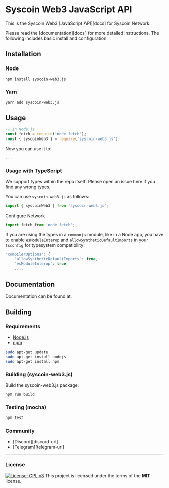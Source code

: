 
# Syscoin Web3 JavaScript API

This is the Syscoin Web3 [JavaScript API][docs] for Syscoin Network.

Please read the [documentation][docs] for more detailed instructions. The following includes basic install and configuration.

## Installation

### Node

```bash
npm install syscoin-web3.js
```

### Yarn

```bash
yarn add syscoin-web3.js
```

## Usage

```js
// In Node.js
const fetch = require('node-fetch');
const { syscoinWeb3 } = require('syscoin-web3.js');
```

Now you can use it to:

```ts
...
```

### Usage with TypeScript

We support types within the repo itself. Please open an issue here if you find any wrong types.

You can use `syscoin-web3.js` as follows:


```typescript
import { syscoinWeb3 } from 'syscoin-web3.js';
```

Configure Network
```ts
import fetch from 'node-fetch';
```

If you are using the types in a `commonjs` module, like in a Node app, you have to enable `esModuleInterop` and `allowSyntheticDefaultImports` in your `tsconfig` for typesystem compatibility:

```js
"compilerOptions": {
    "allowSyntheticDefaultImports": true,
    "esModuleInterop": true,
    ....
```

## Documentation

Documentation can be found at.

## Building

### Requirements

-   [Node.js](https://nodejs.org)
-   [npm](https://www.npmjs.com/)

```bash
sudo apt-get update
sudo apt-get install nodejs
sudo apt-get install npm
```

### Building (syscoin-web3.js)

Build the syscoin-web3.js package:

```bash
npm run build
```

### Testing (mocha)

```bash
npm test
```

### Community

-   [Discord][discord-url]
-   [Telegram][telegram-url]

---
### License
[![License: GPL v3](https://img.shields.io/badge/License-MIT-blue.svg)](https://www.gnu.org/licenses/gpl-3.0)
This project is licensed under the terms of the **MIT** license.
